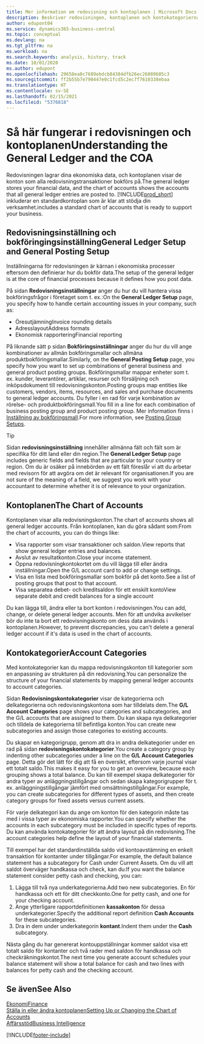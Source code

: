 ```yaml
---
title: Mer information om redovisning och kontoplanen | Microsoft Docs
description: Beskriver redovisningen, kontoplanen och kontokategorierna.
author: edupont04
ms.service: dynamics365-business-central
ms.topic: conceptual
ms.devlang: na
ms.tgt_pltfrm: na
ms.workload: na
ms.search.keywords: analysis, history, track
ms.date: 10/01/2020
ms.author: edupont
ms.openlocfilehash: 29658ea0c7689ebdcb84384dfb26ec26089685c3
ms.sourcegitcommit: ff2b55b7e790447e0c1fcd5c2ec7f7610338ebaa
ms.translationtype: HT
ms.contentlocale: sv-SE
ms.lasthandoff: 02/15/2021
ms.locfileid: "5376818"
---
```

# <a name="understanding-the-general-ledger-and-the-coa"></a><span data-ttu-id="5f3c8-103">Så här fungerar i redovisningen och kontoplanen</span><span class="sxs-lookup"><span data-stu-id="5f3c8-103">Understanding the General Ledger and the COA</span></span>

<span data-ttu-id="5f3c8-104">Redovisningen lagrar dina ekonomiska data, och kontoplanen visar de konton som alla redovisningstransaktioner bokförs på.</span><span class="sxs-lookup"><span data-stu-id="5f3c8-104">The general ledger stores your financial data, and the chart of accounts shows the accounts that all general ledger entries are posted to.</span></span> [!INCLUDE[prod_short](includes/prod_short.md)] <span data-ttu-id="5f3c8-105">inkluderar en standardkontoplan som är klar att stödja din verksamhet.</span><span class="sxs-lookup"><span data-stu-id="5f3c8-105">includes a standard chart of accounts that is ready to support your business.</span></span>

## <a name="general-ledger-setup-and-general-posting-setup"></a><span data-ttu-id="5f3c8-106">Redovisningsinställning och bokföringingsinställning</span><span class="sxs-lookup"><span data-stu-id="5f3c8-106">General Ledger Setup and General Posting Setup</span></span>

<span data-ttu-id="5f3c8-107">Inställningarna för redovisningen är kärnan i ekonomiska processer eftersom den definierar hur du bokför data.</span><span class="sxs-lookup"><span data-stu-id="5f3c8-107">The setup of the general ledger is at the core of financial processes because it defines how you post data.</span></span>  

<span data-ttu-id="5f3c8-108">På sidan **Redovisningsinställningar** anger du hur du vill hantera vissa bokföringsfrågor i företaget som t. ex.:</span><span class="sxs-lookup"><span data-stu-id="5f3c8-108">On the **General Ledger Setup** page, you specify how to handle certain accounting issues in your company, such as:</span></span>  

* <span data-ttu-id="5f3c8-109">Öresutjämning</span><span class="sxs-lookup"><span data-stu-id="5f3c8-109">Invoice rounding details</span></span>  
* <span data-ttu-id="5f3c8-110">Adresslayout</span><span class="sxs-lookup"><span data-stu-id="5f3c8-110">Address formats</span></span>  
* <span data-ttu-id="5f3c8-111">Ekonomisk rapportering</span><span class="sxs-lookup"><span data-stu-id="5f3c8-111">Financial reporting</span></span>  

<span data-ttu-id="5f3c8-112">På liknande sätt p sidan **Bokföringsinställningar** anger du hur du vill ange kombinationer av allmän bokföringsmallar och allmäna produktbokföringsmallar.</span><span class="sxs-lookup"><span data-stu-id="5f3c8-112">Similarly, on the **General Posting Setup** page, you specify how you want to set up combinations of general business and general product posting groups.</span></span> <span data-ttu-id="5f3c8-113">Bokföringsmallar mappar enheter som t. ex. kunder, leverantörer, artiklar, resurser och försäljning och inköpsdokument till redovisningskonton.</span><span class="sxs-lookup"><span data-stu-id="5f3c8-113">Posting groups map entities like customers, vendors, items, resources, and sales and purchase documents to general ledger accounts.</span></span> <span data-ttu-id="5f3c8-114">Du fyller i en rad för varje kombination av rörelse- och produktbokföringsmall.</span><span class="sxs-lookup"><span data-stu-id="5f3c8-114">You fill in a line for each combination of business posting group and product posting group.</span></span> <span data-ttu-id="5f3c8-115">Mer information finns i [Inställning av bokföringsmall](finance-posting-groups.md).</span><span class="sxs-lookup"><span data-stu-id="5f3c8-115">For more information, see [Posting Group Setups](finance-posting-groups.md).</span></span>  

> [!TIP]
> <span data-ttu-id="5f3c8-116">Sidan **redovisningsinställning** innehåller allmänna fält och fält som är specifika för ditt land eller din region.</span><span class="sxs-lookup"><span data-stu-id="5f3c8-116">The **General Ledger Setup** page includes generic fields and fields that are particular to your country or region.</span></span> <span data-ttu-id="5f3c8-117">Om du är osäker på innebörden av ett fält föreslår vi att du arbetar med revisorn för att avgöra om det är relevant för organisationen.</span><span class="sxs-lookup"><span data-stu-id="5f3c8-117">If you are not sure of the meaning of a field, we suggest you work with your accountant to determine whether it is of relevance to your organization.</span></span>  

## <a name="the-chart-of-accounts"></a><span data-ttu-id="5f3c8-118">Kontoplanen</span><span class="sxs-lookup"><span data-stu-id="5f3c8-118">The Chart of Accounts</span></span>

<span data-ttu-id="5f3c8-119">Kontoplanen visar alla redovisningskonton.</span><span class="sxs-lookup"><span data-stu-id="5f3c8-119">The chart of accounts shows all general ledger accounts.</span></span> <span data-ttu-id="5f3c8-120">Från kontoplanen, kan du göra sådant som:</span><span class="sxs-lookup"><span data-stu-id="5f3c8-120">From the chart of accounts, you can do things like:</span></span>  

* <span data-ttu-id="5f3c8-121">Visa rapporter som visar transaktioner och saldon.</span><span class="sxs-lookup"><span data-stu-id="5f3c8-121">View reports that show general ledger entries and balances.</span></span>  
* <span data-ttu-id="5f3c8-122">Avslut av resultatkonton.</span><span class="sxs-lookup"><span data-stu-id="5f3c8-122">Close your income statement.</span></span>  
* <span data-ttu-id="5f3c8-123">Öppna redovisningkontokortet om du vill lägga till eller ändra inställningar.</span><span class="sxs-lookup"><span data-stu-id="5f3c8-123">Open the G/L account card to add or change settings.</span></span>  
* <span data-ttu-id="5f3c8-124">Visa en lista med bokföringsmallar som bokför på det konto.</span><span class="sxs-lookup"><span data-stu-id="5f3c8-124">See a list of posting groups that post to that account.</span></span>
* <span data-ttu-id="5f3c8-125">Visa separatea debet- och kreditsaldon för ett enskilt konto</span><span class="sxs-lookup"><span data-stu-id="5f3c8-125">View separate debit and credit balances for a single account</span></span>  

<span data-ttu-id="5f3c8-126">Du kan lägga till, ändra eller ta bort konton i redovisningen.</span><span class="sxs-lookup"><span data-stu-id="5f3c8-126">You can add, change, or delete general ledger accounts.</span></span> <span data-ttu-id="5f3c8-127">Men för att undvika avvikelser bör du inte ta bort ett redovisningskonto om dess data används i kontoplanen.</span><span class="sxs-lookup"><span data-stu-id="5f3c8-127">However, to prevent discrepancies, you can't delete a general ledger account if it's data is used in the chart of accounts.</span></span>  

## <a name="account-categories"></a><span data-ttu-id="5f3c8-128">Kontokategorier</span><span class="sxs-lookup"><span data-stu-id="5f3c8-128">Account Categories</span></span>

<span data-ttu-id="5f3c8-129">Med kontokategorier kan du mappa redovisningskonton till kategorier som en anpassning av strukturen på din redovisning.</span><span class="sxs-lookup"><span data-stu-id="5f3c8-129">You can personalize the structure of your financial statements by mapping general ledger accounts to account categories.</span></span>  

<span data-ttu-id="5f3c8-130">Sidan **Redovisningskontokategorier** visar de kategorierna och delkategorierna och redovisningskontona som har tilldelats dem.</span><span class="sxs-lookup"><span data-stu-id="5f3c8-130">The **G/L Account Categories** page shows your categories and subcategories, and the G/L accounts that are assigned to them.</span></span> <span data-ttu-id="5f3c8-131">Du kan skapa nya delkategorier och tilldela de kategorierna till befintliga konton.</span><span class="sxs-lookup"><span data-stu-id="5f3c8-131">You can create new subcategories and assign those categories to existing accounts.</span></span>  

<span data-ttu-id="5f3c8-132">Du skapar en kategorigrupp, genom att dra in andra delkategorier under en rad på sidan **redovisningskontokategorier**.</span><span class="sxs-lookup"><span data-stu-id="5f3c8-132">You create a category group by indenting other subcategories under a line on the **G/L Account Categories** page.</span></span> <span data-ttu-id="5f3c8-133">Detta gör det lätt för dig att få en översikt, eftersom varje journal visar ett totalt saldo.</span><span class="sxs-lookup"><span data-stu-id="5f3c8-133">This makes it easy for you to get an overview, because each grouping shows a total balance.</span></span> <span data-ttu-id="5f3c8-134">Du kan till exempel skapa delkategorier för andra typer av anläggningstillgångar och sedan skapa kategorigrupper för t. ex. anläggningstillgångar jämfört med omsättningstillgångar.</span><span class="sxs-lookup"><span data-stu-id="5f3c8-134">For example, you can create subcategories for different types of assets, and then create category groups for fixed assets versus current assets.</span></span>  

<span data-ttu-id="5f3c8-135">För varje delkategori kan du ange om konton för den kategorin måste tas med i vissa typer av ekonomiska rapporter.</span><span class="sxs-lookup"><span data-stu-id="5f3c8-135">You can specify whether the accounts in each subcategory must be included in specific types of reports.</span></span> <span data-ttu-id="5f3c8-136">Du kan använda kontokategorier för att ändra layout på din redovisning.</span><span class="sxs-lookup"><span data-stu-id="5f3c8-136">The account categories help define the layout of your financial statements.</span></span>  

<span data-ttu-id="5f3c8-137">Till exempel har det standardinställda saldo vid kontoavstämning en enkelt transaktion för kontanter under tillgångar.</span><span class="sxs-lookup"><span data-stu-id="5f3c8-137">For example, the default balance statement has a subcategory for Cash under Current Assets.</span></span> <span data-ttu-id="5f3c8-138">Om du vill att saldot överväger handkassa och check, kan du:</span><span class="sxs-lookup"><span data-stu-id="5f3c8-138">If you want the balance statement consider petty cash and checking, you can:</span></span>  

1. <span data-ttu-id="5f3c8-139">Lägga till två nya underkategorierna.</span><span class="sxs-lookup"><span data-stu-id="5f3c8-139">Add two new subcategories.</span></span> <span data-ttu-id="5f3c8-140">En för handkassa och ett för ditt checkkonto.</span><span class="sxs-lookup"><span data-stu-id="5f3c8-140">One for petty cash, and one for your checking account.</span></span>  
2. <span data-ttu-id="5f3c8-141">Ange ytterligare rapportdefinitionen **kassakonton** för dessa underkategorier.</span><span class="sxs-lookup"><span data-stu-id="5f3c8-141">Specify the additional report definition **Cash Accounts** for these subcategories.</span></span>  
3. <span data-ttu-id="5f3c8-142">Dra in dem under underkategorin **kontant**.</span><span class="sxs-lookup"><span data-stu-id="5f3c8-142">Indent them under the **Cash** subcategory.</span></span>  

<span data-ttu-id="5f3c8-143">Nästa gång du har genererat kontouppställningar kommer saldot visa ett totalt saldo för kontanter och två rader med saldon för handkassa och checkräkningskontot.</span><span class="sxs-lookup"><span data-stu-id="5f3c8-143">The next time you generate account schedules your balance statement will show a total balance for cash and two lines with balances for petty cash and the checking account.</span></span>  

## <a name="see-also"></a><span data-ttu-id="5f3c8-144">Se även</span><span class="sxs-lookup"><span data-stu-id="5f3c8-144">See Also</span></span>

[<span data-ttu-id="5f3c8-145">Ekonomi</span><span class="sxs-lookup"><span data-stu-id="5f3c8-145">Finance</span></span>](finance.md)  
[<span data-ttu-id="5f3c8-146">Ställa in eller ändra kontoplanen</span><span class="sxs-lookup"><span data-stu-id="5f3c8-146">Setting Up or Changing the Chart of Accounts</span></span>](finance-setup-chart-accounts.md)  
[<span data-ttu-id="5f3c8-147">Affärsstöd</span><span class="sxs-lookup"><span data-stu-id="5f3c8-147">Business Intelligence</span></span>](bi.md)  


[!INCLUDE[footer-include](includes/footer-banner.md)]